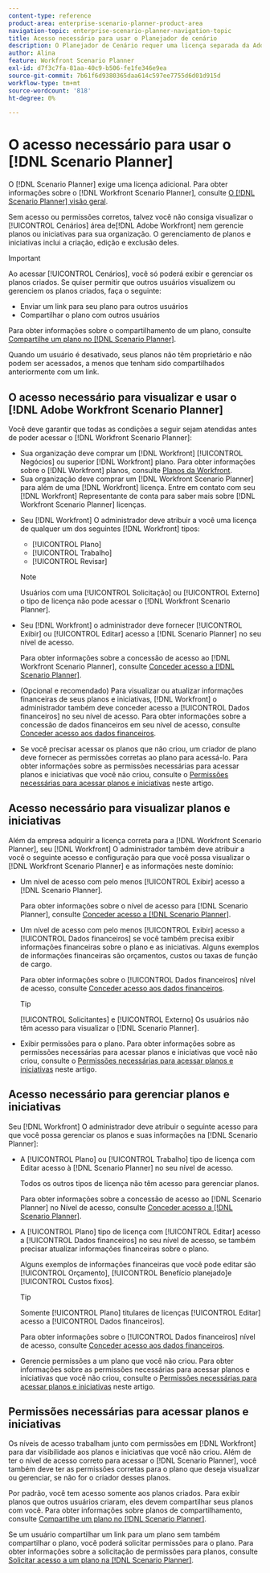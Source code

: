 ```yaml
---
content-type: reference
product-area: enterprise-scenario-planner-product-area
navigation-topic: enterprise-scenario-planner-navigation-topic
title: Acesso necessário para usar o Planejador de cenário
description: O Planejador de Cenário requer uma licença separada da Adobe Workfront e acesso adicional.
author: Alina
feature: Workfront Scenario Planner
exl-id: d7f3c7fa-81aa-40c9-b506-fe1fe346e9ea
source-git-commit: 7b61f6d9380365daa614c597ee7755d6d01d915d
workflow-type: tm+mt
source-wordcount: '818'
ht-degree: 0%

---
```


# O acesso necessário para usar o [!DNL Scenario Planner]

O [!DNL Scenario Planner] exige uma licença adicional. Para obter informações sobre o [!DNL Workfront Scenario Planner], consulte [O [!DNL Scenario Planner] visão geral](../scenario-planner/scenario-planner-overview.md).

<!--
might need to add information about the permissions to plans/ initiatives if those will be coming later?
-->

Sem acesso ou permissões corretos, talvez você não consiga visualizar o [!UICONTROL Cenários] área de[!DNL  Adobe Workfront] nem gerencie planos ou iniciativas para sua organização. O gerenciamento de planos e iniciativas inclui a criação, edição e exclusão deles.

>[!IMPORTANT]
>
>Ao acessar [!UICONTROL Cenários], você só poderá exibir e gerenciar os planos criados. Se quiser permitir que outros usuários visualizem ou gerenciem os planos criados, faça o seguinte:
>
>* Enviar um link para seu plano para outros usuários
>* Compartilhar o plano com outros usuários
>
>  Para obter informações sobre o compartilhamento de um plano, consulte [Compartilhe um plano no [!DNL Scenario Planner]](../scenario-planner/share-a-plan.md).
>
>Quando um usuário é desativado, seus planos não têm proprietário e não podem ser acessados, a menos que tenham sido compartilhados anteriormente com um link.

## O acesso necessário para visualizar e usar o [!DNL Adobe Workfront Scenario Planner]

Você deve garantir que todas as condições a seguir sejam atendidas antes de poder acessar o [!DNL Workfront Scenario Planner]:

<!--drafted for P&P:

* Depending on whether you use the current or the legacy Workfront plans, your organization must have the following:

  * For the current plans:  

    * The [!UICONTROL Ultimate] [!DNL Workfront] plan.

      Or
  
    * The [!UICONTROL Select] or [!UICONTROL Prime] [!DNL Workfront] plan, in addition to purchasing a separate [!DNL Scenario Planner] license.

  * For the legacy plans: (indent the bullets below, before the NOTE)

-->

* Sua organização deve comprar um [!DNL Workfront] [!UICONTROL Negócios] ou superior [!DNL Workfront] plano. Para obter informações sobre o [!DNL Workfront] planos, consulte [Planos da Workfront](http://workfront.com/plans).
* Sua organização deve comprar um [!DNL Workfront Scenario Planner] para além de uma [!DNL Workfront] licença. Entre em contato com seu [!DNL Workfront] Representante de conta para saber mais sobre [!DNL Workfront Scenario Planner] licenças.

<!--drafted for P&P: 

* Depending on whether you use the current or legacy licenses, your [!DNL Workfront] administrator must assign you a license of any of the following types: 

  * For the current licenses: 
    * [!UICONTROL Standard]
    * [!UICONTROL Light]

  * For the legacy licenses: (re-indent the licenses below and reword the sentence)

-->



* Seu [!DNL Workfront] O administrador deve atribuir a você uma licença de qualquer um dos seguintes [!DNL Workfront] tipos:

   * [!UICONTROL Plano]
   * [!UICONTROL Trabalho]
   * [!UICONTROL Revisar]

   >[!NOTE]
   >
   >Usuários com uma [!UICONTROL Solicitação] ou [!UICONTROL Externo] o tipo de licença não pode acessar o [!DNL Workfront Scenario Planner].

<!--drafted - replace the note above with this at P&P release: 
  * When using the current licenses, users with a [!UICONTROL Contributor] or [!UICONTROL External] license type cannot access the [!DNL Scenario Planner].
  * When using the legacy licenses, users with a Request or External license type cannot access the Scenario Planner. -->

* Seu [!DNL Workfront] o administrador deve fornecer [!UICONTROL Exibir] ou [!UICONTROL Editar] acesso a [!DNL Scenario Planner] no seu nível de acesso.

   Para obter informações sobre a concessão de acesso ao [!DNL Workfront Scenario Planner], consulte [Conceder acesso a [!DNL Scenario Planner]](../administration-and-setup/add-users/configure-and-grant-access/grant-access-sp.md).

* (Opcional e recomendado) Para visualizar ou atualizar informações financeiras de seus planos e iniciativas, [!DNL Workfront] o administrador também deve conceder acesso a [!UICONTROL Dados financeiros] no seu nível de acesso. Para obter informações sobre a concessão de dados financeiros em seu nível de acesso, consulte [Conceder acesso aos dados financeiros](../administration-and-setup/add-users/configure-and-grant-access/grant-access-financial.md).

   <!--this used to be true but not anymore:
  <li data-mc-conditions="QuicksilverOrClassic.Draft mode"> <p>(NOTE: this is no longer needed) </p> <p>Your Workfront administrator must assign you a layout template that includes the Scenarios area in the Main Menu. </p> <p>For information about customizing the Main Menu in a layout template, see <a href="../administration-and-setup/customize-workfront/use-layout-templates/customize-main-menu.md" class="MCXref xref" xrefformat="{para}">Customize the Main Menu using a layout template</a>. </p> <p>For information about assigning users to a Layout Template, see <a href="../administration-and-setup/customize-workfront/use-layout-templates/assign-users-to-layout-template.md" class="MCXref xref" xrefformat="{para}">Assign users to a layout template</a>.</p> </li>
  -->

* Se você precisar acessar os planos que não criou, um criador de plano deve fornecer as permissões corretas ao plano para acessá-lo. Para obter informações sobre as permissões necessárias para acessar planos e iniciativas que você não criou, consulte o [Permissões necessárias para acessar planos e iniciativas](#permissions-needed-to-access-plans-and-initiatives) neste artigo.

## Acesso necessário para visualizar planos e iniciativas

Além da empresa adquirir a licença correta para a [!DNL Workfront Scenario Planner], seu [!DNL Workfront] O administrador também deve atribuir a você o seguinte acesso e configuração para que você possa visualizar o [!DNL Workfront Scenario Planner] e as informações neste domínio:

* Um nível de acesso com pelo menos [!UICONTROL Exibir] acesso a [!DNL Scenario Planner].

   Para obter informações sobre o nível de acesso para [!DNL Scenario Planner], consulte [Conceder acesso a [!DNL Scenario Planner]](../administration-and-setup/add-users/configure-and-grant-access/grant-access-sp.md).

* Um nível de acesso com pelo menos [!UICONTROL Exibir] acesso a [!UICONTROL Dados financeiros] se você também precisa exibir informações financeiras sobre o plano e as iniciativas. Alguns exemplos de informações financeiras são orçamentos, custos ou taxas de função de cargo.

   Para obter informações sobre o [!UICONTROL Dados financeiros] nível de acesso, consulte [Conceder acesso aos dados financeiros](../administration-and-setup/add-users/configure-and-grant-access/grant-access-financial.md).

   >[!TIP]
   >
   >[!UICONTROL Solicitantes] e [!UICONTROL Externo] Os usuários não têm acesso para visualizar o [!DNL Scenario Planner].

* Exibir permissões para o plano. Para obter informações sobre as permissões necessárias para acessar planos e iniciativas que você não criou, consulte o [Permissões necessárias para acessar planos e iniciativas](#permissions-needed-to-access-plans-and-initiatives) neste artigo.

## Acesso necessário para gerenciar planos e iniciativas

Seu [!DNL Workfront] O administrador deve atribuir o seguinte acesso para que você possa gerenciar os planos e suas informações na [!DNL Scenario Planner]:

* A [!UICONTROL Plano] ou [!UICONTROL Trabalho] tipo de licença com Editar acesso à [!DNL Scenario Planner] no seu nível de acesso.

   Todos os outros tipos de licença não têm acesso para gerenciar planos.

   Para obter informações sobre a concessão de acesso ao [!DNL Scenario Planner] no Nível de acesso, consulte [Conceder acesso a [!DNL Scenario Planner]](../administration-and-setup/add-users/configure-and-grant-access/grant-access-sp.md).

* A [!UICONTROL Plano] tipo de licença com [!UICONTROL Editar] acesso a [!UICONTROL Dados financeiros] no seu nível de acesso, se também precisar atualizar informações financeiras sobre o plano.

   Alguns exemplos de informações financeiras que você pode editar são [!UICONTROL Orçamento], [!UICONTROL Benefício planejado]e [!UICONTROL Custos fixos].

   >[!TIP]
   >
   >Somente [!UICONTROL Plano] titulares de licenças [!UICONTROL Editar] acesso a [!UICONTROL Dados financeiros].

   Para obter informações sobre o [!UICONTROL Dados financeiros] nível de acesso, consulte [Conceder acesso aos dados financeiros](../administration-and-setup/add-users/configure-and-grant-access/grant-access-financial.md).

* Gerencie permissões a um plano que você não criou. Para obter informações sobre as permissões necessárias para acessar planos e iniciativas que você não criou, consulte o [Permissões necessárias para acessar planos e iniciativas](#permissions-needed-to-access-plans-and-initiatives) neste artigo.

## Permissões necessárias para acessar planos e iniciativas

Os níveis de acesso trabalham junto com permissões em [!DNL Workfront] para dar visibilidade aos planos e iniciativas que você não criou. Além de ter o nível de acesso correto para acessar o [!DNL Scenario Planner], você também deve ter as permissões corretas para o plano que deseja visualizar ou gerenciar, se não for o criador desses planos.

Por padrão, você tem acesso somente aos planos criados. Para exibir planos que outros usuários criaram, eles devem compartilhar seus planos com você. Para obter informações sobre planos de compartilhamento, consulte [Compartilhe um plano no [!DNL Scenario Planner]](../scenario-planner/share-a-plan.md).

Se um usuário compartilhar um link para um plano sem também compartilhar o plano, você poderá solicitar permissões para o plano. Para obter informações sobre a solicitação de permissões para planos, consulte [Solicitar acesso a um plano na [!DNL Scenario Planner]](../scenario-planner/request-access-to-plan.md).

